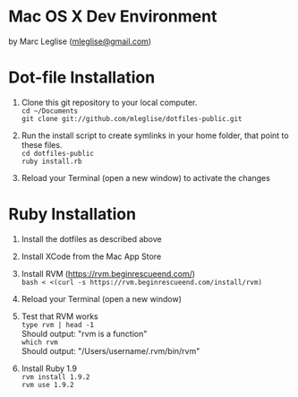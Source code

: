 Mac OS X Dev Environment
========================
by Marc Leglise (mleglise@gmail.com)

Dot-file Installation
=====================

1. Clone this git repository to your local computer.  
    `cd ~/Documents`  
    `git clone git://github.com/mleglise/dotfiles-public.git`

2. Run the install script to create symlinks in your home folder, that point to these files.  
  `cd dotfiles-public`  
  `ruby install.rb`

3. Reload your Terminal (open a new window) to activate the changes


Ruby Installation
=================

1. Install the dotfiles as described above

2. Install XCode from the Mac App Store

3. Install RVM (https://rvm.beginrescueend.com/)  
    `bash < <(curl -s https://rvm.beginrescueend.com/install/rvm)`

4. Reload your Terminal (open a new window)

5. Test that RVM works  
    `type rvm | head -1`  
    Should output: "rvm is a function"  
    `which rvm`  
    Should output: "/Users/username/.rvm/bin/rvm"

6. Install Ruby 1.9  
    `rvm install 1.9.2`  
    `rvm use 1.9.2`

